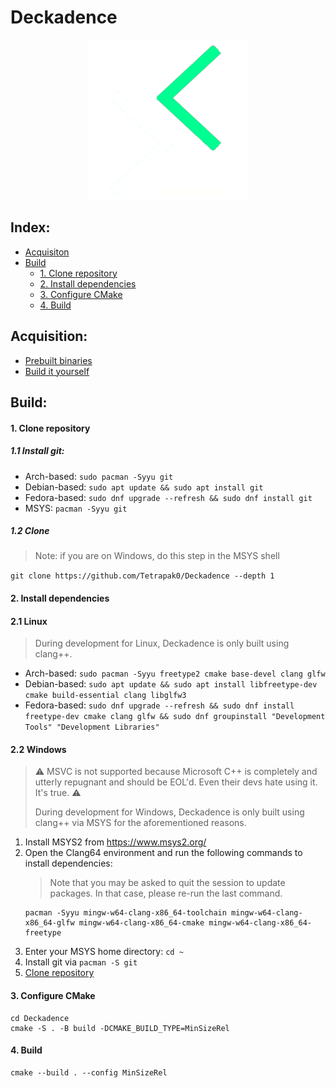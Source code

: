 # Deckadence
<p align="center">
  <img src="https://github.com/Tetrapak0/NexusShell/blob/main/icon.png?raw=true" alt="Icon"/>
</p>

## Index:
- [Acquisiton](#acquisition)
- [Build](#build)
  - [1. Clone repository](#1-clone-repository)
  - [2. Install dependencies](#2-install-dependencies)
  - [3. Configure CMake](#3-configure-cmake)
  - [4. Build](#4-build)
## Acquisition:
- [Prebuilt binaries](https://github.com/Tetrapak0/NexusShell/releases)
- [Build it yourself](#build)
## Build:
#### 1. Clone repository
##### 1.1 Install git:
- Arch-based: `sudo pacman -Syyu git`
- Debian-based: `sudo apt update && sudo apt install git`
- Fedora-based: `sudo dnf upgrade --refresh && sudo dnf install git`
- MSYS: `pacman -Syyu git`
##### 1.2 Clone
> Note: if you are on Windows, do this step in the MSYS shell

`git clone https://github.com/Tetrapak0/Deckadence --depth 1`
#### 2. Install dependencies
#### 2.1 Linux
>During development for Linux, Deckadence is only built using clang++.
- Arch-based: `sudo pacman -Syyu freetype2 cmake base-devel clang glfw`
- Debian-based: `sudo apt update && sudo apt install libfreetype-dev cmake build-essential clang libglfw3`
- Fedora-based: `sudo dnf upgrade --refresh && sudo dnf install freetype-dev cmake clang glfw && sudo dnf groupinstall "Development Tools" "Development Libraries"`
#### 2.2 Windows
> ⚠ MSVC is not supported because Microsoft C++ is completely and utterly repugnant and should be EOL'd. Even their devs hate using it. It's true. ⚠
>
> During development for Windows, Deckadence is only built using clang++ via MSYS for the aforementioned reasons.
1. Install MSYS2 from https://www.msys2.org/
2. Open the Clang64 environment and run the following commands to install dependencies:
    > Note that you may be asked to quit the session to update packages. In that case, please re-run the last command.
    ```shell
    pacman -Syyu mingw-w64-clang-x86_64-toolchain mingw-w64-clang-x86_64-glfw mingw-w64-clang-x86_64-cmake mingw-w64-clang-x86_64-freetype
    ```
3. Enter your MSYS home directory: `cd ~`
4. Install git via `pacman -S git`
5. [Clone repository](#1-clone-repository)
#### 3. Configure CMake
```shell
cd Deckadence
cmake -S . -B build -DCMAKE_BUILD_TYPE=MinSizeRel
```
#### 4. Build
```shell
cmake --build . --config MinSizeRel
```
